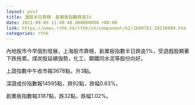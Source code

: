 ```yaml
---
layout: post
title: 滬股半日靠穩　創業板指數跌逾1%
date: 2021-09-09 11:49:40.000000000 +08:00
link: https://news.rthk.hk/rthk/ch/component/k2/1609763-20210909.htm
categories: rthk
---
```


內地股市今早個別發展，上海股市靠穩，創業板指數半日跌逾1%，受遊戲股顯著下跌拖累。煤炭股延續強勢，化工、鋼鐵同水泥等股份向好。

上證指數中午收市報3678點，升3點。

深證成份指數報14595點，跌92點，跌幅0.63%。

創業板指數報3187點，跌32點，跌幅1.02%。
